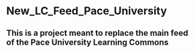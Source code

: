 # New_LC_Feed_Pace_University
## This is a project meant to replace the main feed of the Pace University Learning Commons
